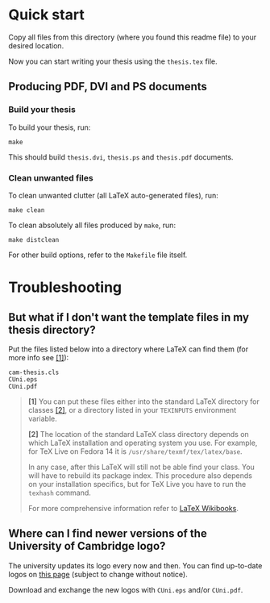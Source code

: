 # Quick start

Copy all files from this directory (where you found this readme file) to your
desired location.

Now you can start writing your thesis using the `thesis.tex` file.

## Producing PDF, DVI and PS documents

### Build your thesis

To build your thesis, run:

    make

This should build `thesis.dvi`, `thesis.ps` and `thesis.pdf` documents.

### Clean unwanted files

To clean unwanted clutter (all LaTeX auto-generated files), run:

    make clean

To clean absolutely all files produced by `make`, run:

    make distclean

For other build options, refer to the `Makefile` file itself.

# Troubleshooting

## But what if I don't want the template files in my thesis directory?

Put the files listed below into a directory where LaTeX can find them (for more
info see <a href="#standard_class_dir">[1]</a>):

    cam-thesis.cls
    CUni.eps
    CUni.pdf


> <span id="standard_class_dir">__[1]__</span> You can put these files either
> into the standard LaTeX directory for classes
> <a href="#standard_class_dir_instructions">[2]</a>, or a directory listed in
> your `TEXINPUTS` environment variable.
>
> <span id="standard_class_dir_instructions">__[2]__</span> The location of the
> standard LaTeX class directory depends on which LaTeX installation and
> operating system you use. For example, for TeX Live on Fedora 14 it is
> `/usr/share/texmf/tex/latex/base`.
>
> In any case, after this LaTeX will still not be able find your class. You will
> have to rebuild its package index. This procedure also depends on your
> installation specifics, but for TeX Live you have to run the `texhash` command.
>
> For more comprehensive information refer to [LaTeX Wikibooks](http://en.wikibooks.org/wiki/LaTeX/Packages/Installing_Extra_Packages).

## Where can I find newer versions of the University of Cambridge logo?

The university updates its logo every now and then. You can find up-to-date
logos on [this page](http://www.admin.cam.ac.uk/offices/communications/services/logos/)
(subject to change without notice).

Download and exchange the new logos with `CUni.eps` and/or `CUni.pdf`.
